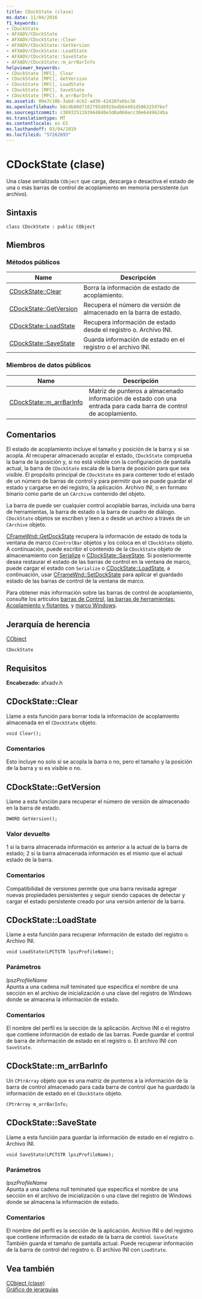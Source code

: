 ```yaml
---
title: CDockState (clase)
ms.date: 11/04/2016
f1_keywords:
- CDockState
- AFXADV/CDockState
- AFXADV/CDockState::Clear
- AFXADV/CDockState::GetVersion
- AFXADV/CDockState::LoadState
- AFXADV/CDockState::SaveState
- AFXADV/CDockState::m_arrBarInfo
helpviewer_keywords:
- CDockState [MFC], Clear
- CDockState [MFC], GetVersion
- CDockState [MFC], LoadState
- CDockState [MFC], SaveState
- CDockState [MFC], m_arrBarInfo
ms.assetid: 09e7c10b-3abd-4cb2-ad36-42420fe6bc36
ms.openlocfilehash: b8c4b80d7182795d8919adb64491d506325976ef
ms.sourcegitcommit: c3093251193944840e3d0a068ecc30e6449624ba
ms.translationtype: MT
ms.contentlocale: es-ES
ms.lasthandoff: 03/04/2019
ms.locfileid: "57262693"
---
```

# <a name="cdockstate-class"></a>CDockState (clase)

Una clase serializada `CObject` que carga, descarga o desactiva el estado de una o más barras de control de acoplamiento en memoria persistente (un archivo).

## <a name="syntax"></a>Sintaxis

```
class CDockState : public CObject
```

## <a name="members"></a>Miembros

### <a name="public-methods"></a>Métodos públicos

|Name|Descripción|
|----------|-----------------|
|[CDockState::Clear](#clear)|Borra la información de estado de acoplamiento.|
|[CDockState::GetVersion](#getversion)|Recupera el número de versión de almacenado en la barra de estado.|
|[CDockState::LoadState](#loadstate)|Recupera información de estado desde el registro o. Archivo INI.|
|[CDockState::SaveState](#savestate)|Guarda información de estado en el registro o el archivo INI.|

### <a name="public-data-members"></a>Miembros de datos públicos

|Name|Descripción|
|----------|-----------------|
|[CDockState::m_arrBarInfo](#m_arrbarinfo)|Matriz de punteros a almacenado información de estado con una entrada para cada barra de control de acoplamiento.|

## <a name="remarks"></a>Comentarios

El estado de acoplamiento incluye el tamaño y posición de la barra y si se acopla. Al recuperar almacenado acoplar el estado, `CDockState` comprueba la barra de la posición y, si no está visible con la configuración de pantalla actual, la barra de `CDockState` escala de la barra de posición para que sea visible. El propósito principal de `CDockState` es para contener todo el estado de un número de barras de control y para permitir que se puede guardar el estado y cargarse en del registro, la aplicación. Archivo INI, o en formato binario como parte de un `CArchive` contenido del objeto.

La barra de puede ser cualquier control acoplable barras, incluida una barra de herramientas, la barra de estado o la barra de cuadro de diálogo. `CDockState` objetos se escriben y leen a o desde un archivo a través de un `CArchive` objeto.

[CFrameWnd::GetDockState](../../mfc/reference/cframewnd-class.md#getdockstate) recupera la información de estado de toda la ventana de marco `CControlBar` objetos y los coloca en el `CDockState` objeto. A continuación, puede escribir el contenido de la `CDockState` objeto de almacenamiento con [Serialize](../../mfc/reference/cobject-class.md#serialize) o [CDockState::SaveState](#savestate). Si posteriormente desea restaurar el estado de las barras de control en la ventana de marco, puede cargar el estado con `Serialize` o [CDockState::LoadState](#loadstate), a continuación, usar [CFrameWnd::SetDockState](../../mfc/reference/cframewnd-class.md#setdockstate) para aplicar el guardado estado de las barras de control de la ventana de marco.

Para obtener más información sobre las barras de control de acoplamiento, consulte los artículos [barras de Control](../../mfc/control-bars.md), [las barras de herramientas: Acoplamiento y flotantes](../../mfc/docking-and-floating-toolbars.md), y [marco Windows](../../mfc/frame-windows.md).

## <a name="inheritance-hierarchy"></a>Jerarquía de herencia

[CObject](../../mfc/reference/cobject-class.md)

`CDockState`

## <a name="requirements"></a>Requisitos

**Encabezado:** afxadv.h

##  <a name="clear"></a>  CDockState::Clear

Llame a esta función para borrar toda la información de acoplamiento almacenada en el `CDockState` objeto.

```
void Clear();
```

### <a name="remarks"></a>Comentarios

Esto incluye no solo si se acopla la barra o no, pero el tamaño y la posición de la barra y si es visible o no.

##  <a name="getversion"></a>  CDockState::GetVersion

Llame a esta función para recuperar el número de versión de almacenado en la barra de estado.

```
DWORD GetVersion();
```

### <a name="return-value"></a>Valor devuelto

1 si la barra almacenada información es anterior a la actual de la barra de estado; 2 si la barra almacenada información es el mismo que el actual estado de la barra.

### <a name="remarks"></a>Comentarios

Compatibilidad de versiones permite que una barra revisada agregar nuevas propiedades persistentes y seguir siendo capaces de detectar y cargar el estado persistente creado por una versión anterior de la barra.

##  <a name="loadstate"></a>  CDockState::LoadState

Llame a esta función para recuperar información de estado del registro o. Archivo INI.

```
void LoadState(LPCTSTR lpszProfileName);
```

### <a name="parameters"></a>Parámetros

*lpszProfileName*<br/>
Apunta a una cadena null teminated que especifica el nombre de una sección en el archivo de inicialización o una clave del registro de Windows donde se almacena la información de estado.

### <a name="remarks"></a>Comentarios

El nombre del perfil es la sección de la aplicación. Archivo INI o el registro que contiene información de estado de las barras. Puede guardar el control de barra de información de estado en el registro o. El archivo INI con `SaveState`.

##  <a name="m_arrbarinfo"></a>  CDockState::m_arrBarInfo

Un `CPtrArray` objeto que es una matriz de punteros a la información de la barra de control almacenado para cada barra de control que ha guardado la información de estado en el `CDockState` objeto.

```
CPtrArray m_arrBarInfo;
```

##  <a name="savestate"></a>  CDockState::SaveState

Llame a esta función para guardar la información de estado en el registro o. Archivo INI.

```
void SaveState(LPCTSTR lpszProfileName);
```

### <a name="parameters"></a>Parámetros

*lpszProfileName*<br/>
Apunta a una cadena null teminated que especifica el nombre de una sección en el archivo de inicialización o una clave del registro de Windows donde se almacena la información de estado.

### <a name="remarks"></a>Comentarios

El nombre del perfil es la sección de la aplicación. Archivo INI o del registro que contiene información de estado de la barra de control. `SaveState` También guarda el tamaño de pantalla actual. Puede recuperar información de la barra de control del registro o. El archivo INI con `LoadState`.

## <a name="see-also"></a>Vea también

[CObject (clase)](../../mfc/reference/cobject-class.md)<br/>
[Gráfico de jerarquías](../../mfc/hierarchy-chart.md)
